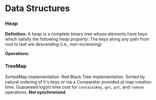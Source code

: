 # Data Structures

### Heap

**Definition:**
A heap is a complete binary tree whose elements have keys which satisfy the following _heap property_: The keys along any path from root to leaf are descending (i.e., _non-increasing_)

**Operations:**


### TreeMap

SortedMap implementation. Red Black Tree implementation. Sorted by natural ordering of it's keys or via a Comparator provided at map creation time. Guaraneed log(n) time cost for `containsKey`, `get`, `put`, and `remove` operations. **Not synchronized**. 
